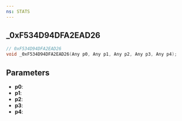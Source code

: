 ```yaml
---
ns: STATS
---
```

## _0xF534D94DFA2EAD26

```c
// 0xF534D94DFA2EAD26
void _0xF534D94DFA2EAD26(Any p0, Any p1, Any p2, Any p3, Any p4);
```


## Parameters
* **p0**: 
* **p1**: 
* **p2**: 
* **p3**: 
* **p4**: 

